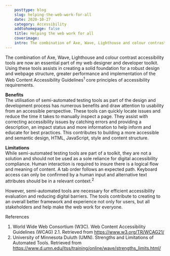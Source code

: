 ```yaml
---  
    posttype: blog
    slug: helping-the-web-work-for-all
    date: 2020-10-27
    category: Accessibility
    addtohomepage: false
    title: Helping the web work for all
    coverimage:
    intro: The combination of Axe, Wave, Lighthouse and colour contrast accessibility tools are now an essential part of my web designer and developer toolkit. Using these tools assists in creating a solid foundation for a robust design and webpage structure, greater performance and implementation of the Web Content Accessibility Guidelines1 core principles of accessibility requirements.
---
```


<div class="description">

The combination of Axe, Wave, Lighthouse and colour contrast accessibility tools are now an essential part of my web designer and developer toolkit. Using these tools assists in creating a solid foundation for a robust design and webpage structure, greater performance and implementation of the Web Content Accessibility Guidelines<sup>1</sup> core principles of accessibility requirements.

**Benefits**<br>
The utilisation of semi-automated testing tools as part of the design and development process has numerous benefits and draw attention to usability from an accessible perspective. These tools can quickly locate issues and reduce the time it takes to manually inspect a page. They assist with correcting accessibility issues by catching errors and providing a description, an impact status and more information to help inform and educate for best practices. This contributes to building a more accessible and semantic design, HTML, JavaScript, style and content structure.

**Limitations**<br>
While semi-automated testing tools are part of a toolkit, they are not a solution and should not be used as a sole reliance for digital accessibility compliance. Human interaction is required to insure there is a logical flow and meaning of content. A tab order follows an expected path. Keyboard access can only be confirmed by a human input and alternative text attributes should be in a relevant context.<sup>2</sup>

However, semi-automated tools are necessary for efficient accessibility evaluation and reducing digital barriers. The tools contribute to creating to an overall better framework and experience not only for users, but all stakeholders and help make the web work for everyone.

References
1.	World Wide Web Consortium (W3C). Web Content Accessibility Guidelines (WCAG) 2.1. Retrieved from https://www.w3.org/TR/WCAG21/
2.	University of Minnesota Duluth (UMN). Strengths and Limitations of Automated Tools. Retrieved from https://www.d.umn.edu/itss/training/online/wave/strengths_limits.html/

</div>